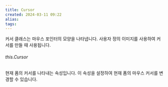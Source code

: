 ```yaml
---
title: Cursor
created: 2024-03-11 09:22
alias:
tags:
---
```

커서 클래스는 마우스 포인터의 모양을 나타냅니다. 사용자 정의 이미지를 사용하여 커서를 만들 때 사용됩니다.

###### this.Cursor
현재 폼의 커서를 나타내는 속성입니다. 이 속성을 설정하여 현재 폼의 마우스 커서를 변경할 수 있습니다.


